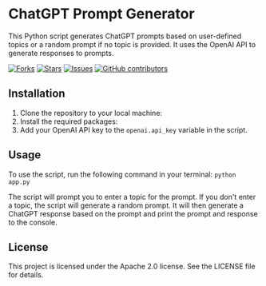 # ChatGPT Prompt Generator

This Python script generates ChatGPT prompts based on user-defined topics or a random prompt if no topic is provided. It uses the OpenAI API to generate responses to prompts.

[![Forks](https://img.shields.io/github/forks/hipnologo/chatgpt_prompt_generator)](https://github.com/hipnologo/chatgpt_prompt_generator/network/members)
[![Stars](https://img.shields.io/github/stars/hipnologo/chatgpt_prompt_generator)](https://github.com/hipnologo/chatgpt_prompt_generator/stargazers)
[![Issues](https://img.shields.io/github/issues/hipnologo/chatgpt_prompt_generator)](https://github.com/hipnologo/chatgpt_prompt_generator/issues)
[![GitHub contributors](https://img.shields.io/github/contributors/hipnologo/chatgpt_prompt_generator)](https://github.com/hipnologo/chatgpt_prompt_generator/graphs/contributors)

## Installation

1. Clone the repository to your local machine:
2. Install the required packages:
3. Add your OpenAI API key to the `openai.api_key` variable in the script.

## Usage

To use the script, run the following command in your terminal:
`python app.py`


The script will prompt you to enter a topic for the prompt. If you don't enter a topic, the script will generate a random prompt. It will then generate a ChatGPT response based on the prompt and print the prompt and response to the console.

## License

This project is licensed under the Apache 2.0 license. See the LICENSE file for details.
